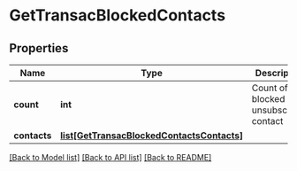# GetTransacBlockedContacts

## Properties
Name | Type | Description | Notes
------------ | ------------- | ------------- | -------------
**count** | **int** | Count of blocked or unsubscribed contact | [optional] 
**contacts** | [**list[GetTransacBlockedContactsContacts]**](GetTransacBlockedContactsContacts.md) |  | [optional] 

[[Back to Model list]](../README.md#documentation-for-models) [[Back to API list]](../README.md#documentation-for-api-endpoints) [[Back to README]](../README.md)


